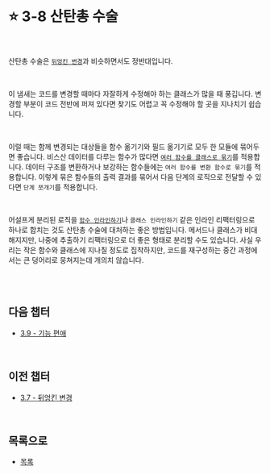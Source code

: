 # :star: 3-8 산탄총 수술

<br>

산탄총 수술은 [`뒤엉킨 변경`](https://github.com/Esoolgnah/Summary_of_Refactoring_2nd_Edition/blob/main/Notes/03_코드에서_나는_악취/03_07_뒤엉킨_변경.md)과 비슷하면서도 정반대입니다.

<br>

이 냄새는 코드를 변경할 때마다 자잘하게 수정해야 하는 클래스가 많을 때 풍깁니다. 변경할 부분이 코드 전반에 퍼져 있다면 찾기도 어렵고 꼭 수정해야 할 곳을 지나치기 쉽습니다.

<br>

이럴 때는 함께 변경되는 대상들을 함수 옮기기와 필드 옮기기로 모두 한 모듈에 묶어두면 좋습니다. 비스산 데이터를 다루는 함수가 많다면 [`여러 함수를 클래스로 묶기`](https://github.com/Esoolgnah/Summary_of_Refactoring_2nd_Edition/blob/main/Notes/06_기본적인_리팩터링/06_09_여러_함수를_클래스로_묶기.md)를 적용합니다. 데이터 구조를 변환하거나 보강하는 함수들에는 `여러 함수를 변환 함수로 묶기`를 적용합니다. 이렇게 묶은 함수들의 출력 결과를 묶어서 다음 단계의 로직으로 전달할 수 있다면 `단계 쪼개기`를 적용합니다.

<br>

어설프게 분리된 로직을 [`함수 인라인하기`](https://github.com/Esoolgnah/Summary_of_Refactoring_2nd_Edition/blob/main/Notes/06_기본적인_리팩터링/06_02_함수_인라인하기.md)나 `클래스 인라인하기` 같은 인라인 리팩터링으로 하나로 합치는 것도 산탄총 수술에 대처하는 좋은 방법입니다. 메서드나 클래스가 비대해지지만, 나중에 추출하기 리팩터링으로 더 좋은 형태로 분리할 수도 있습니다. 사실 우리는 작은 함수와 클래스에 지나칠 정도로 집착하지만, 코드를 재구성하는 중간 과정에서는 큰 덩어리로 뭉쳐지는데 개의치 않습니다.

<br>

<br>

## 다음 챕터

- [3.9 - 기능 편애](https://github.com/Esoolgnah/Summary_of_Refactoring_2nd_Edition/blob/main/Notes/03_코드에서_나는_악취/03_09_기능_편애.md)

<br>

## 이전 챕터

- [3.7 - 뒤엉킨 변경](https://github.com/Esoolgnah/Summary_of_Refactoring_2nd_Edition/blob/main/Notes/03_코드에서_나는_악취/03_07_뒤엉킨_변경.md)

<br>

## 목록으로

- [목록](https://github.com/Esoolgnah/Summary_of_Refactoring_2nd_Edition/blob/main/Notes/03_코드에서_나는_악취/03_00_코드에서_나는_악취.md)
